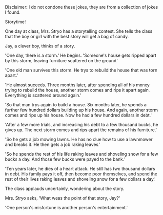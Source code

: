 Disclaimer: I do not condone these jokes, they are from a collection of jokes I found.

Storytime!

One day at class, Mrs. Stryo has a storytelling contest. She tells the class that the boy or girl with the best story will get a bag of candy.

Jay, a clever boy, thinks of a story.

'One day, there is a storm.' He begins. 'Someone's house gets ripped apart by this storm, leaving furniture scattered on the ground.'

'One old man survives this storm. He trys to rebuild the house that was torn apart.'

'He almost suceeds. Three months later, after spending all of his money trying to rebuild the house, another storm comes and rips it apart again. Everything is scattered around again.'

'So that man trys again to build a house. Six months later, he spends a further few hundred dollars building up his house. And again, another storm comes and rips up his house. Now he had a few hundred dollars in debt.'

'After a few more trials, and increasing his debt to a few thousand bucks, he gives up. The next storm comes and rips apart the remains of his furniture.'

'So he gets a job mowing lawns. He has no clue how to use a lawnmower and breaks it. He then gets a job raking leaves.'

'So he spends the rest of his life raking leaves and shoveling snow for a few bucks a day. And those few bucks were payed to the bank.'

'Ten years later, he dies of a heart attack. He still has two thousand dollars in debt. His family pays it off, then become poor themselves, and spend the rest of their lives raking leaves and shoveling snow for a few dollars a day.'

The class applauds uncertainly, wondering about the story.

Mrs. Stryo asks, 'What weas the point of that story, Jay?'

'One person's misfortune is another person's entertainment.'

